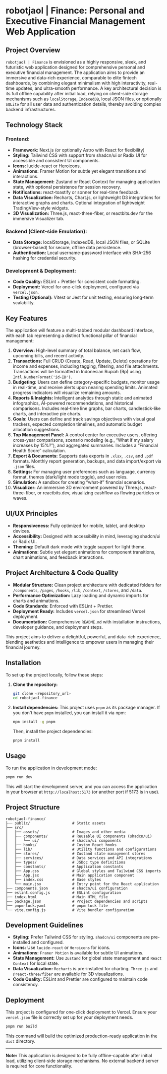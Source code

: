 
# robotjaol | Finance: Personal and Executive Financial Management Web Application

## Project Overview

`robotjaol | Finance` is envisioned as a highly responsive, sleek, and futuristic web application designed for comprehensive personal and executive financial management. The application aims to provide an immersive and data-rich experience, comparable to elite fintech dashboards, by combining elegant minimalism with high interactivity, real-time updates, and ultra-smooth performance. A key architectural decision is its full offline capability after initial load, relying on client-side storage mechanisms such as `localStorage`, `IndexedDB`, local JSON files, or optionally `SQLite` for all user data and authentication details, thereby avoiding complex backend infrastructures.

## Technology Stack

### Frontend:
*   **Framework:** Next.js (or optionally Astro with React for flexibility)
*   **Styling:** Tailwind CSS with support from shadcn/ui or Radix UI for accessible and consistent UI components.
*   **Icons:** lucide-react or Heroicons.
*   **Animations:** Framer Motion for subtle yet elegant transitions and interactions.
*   **State Management:** Zustand or React Context for managing application state, with optional persistence for session recovery.
*   **Notifications:** react-toastify or sonner for real-time feedback.
*   **Data Visualization:** Recharts, Chart.js, or lightweight D3 integrations for interactive graphs and charts. Optional integration of lightweight TradingView-style widgets.
*   **3D Visualization:** Three.js, react-three-fiber, or reactbits.dev for the immersive Visualizer tab.

### Backend (Client-side Emulation):
*   **Data Storage:** localStorage, IndexedDB, local JSON files, or SQLite (browser-based) for secure, offline data persistence.
*   **Authentication:** Local username-password interface with SHA-256 hashing for credential security.

### Development & Deployment:
*   **Code Quality:** ESLint + Prettier for consistent code formatting.
*   **Deployment:** Vercel for one-click deployment, configured via `vercel.json`.
*   **Testing (Optional):** Vitest or Jest for unit testing, ensuring long-term scalability.

## Key Features

The application will feature a multi-tabbed modular dashboard interface, with each tab representing a distinct functional pillar of financial management:

1.  **Overview:** High-level summary of total balance, net cash flow, upcoming bills, and recent activity.
2.  **Transactions:** Full CRUD (Create, Read, Update, Delete) operations for income and expenses, including tagging, filtering, and file attachments. Transactions will be formatted in Indonesian Rupiah (Rp) using `Intl.NumberFormat('id-ID')`.
3.  **Budgeting:** Users can define category-specific budgets, monitor usage in real-time, and receive alerts upon nearing spending limits. Animated progress indicators will visualize remaining amounts.
4.  **Reports & Insights:** Intelligent analytics through static and animated infographics, AI-powered recommendations, and historical comparisons. Includes real-time line graphs, bar charts, candlestick-like charts, and interactive pie charts.
5.  **Goals:** Users can define and track savings objectives with visual goal trackers, expected completion timelines, and automatic budget allocation suggestions.
6.  **Top Management Panel:** A control center for executive users, offering cross-year comparisons, scenario modeling (e.g., “What if my salary increases by 15%?”), and aggregated summaries. Includes a “Financial Health Score” calculation.
7.  **Export & Documents:** Supports data exports in `.xlsx`, `.csv`, and `.pdf` formats. Monthly report generation, backups, and data import/export via `.json` files.
8.  **Settings:** For managing user preferences such as language, currency format, themes (dark/light mode toggle), and user roles.
9.  **Simulation:** A sandbox for creating “what-if” financial scenarios.
10. **Visualizer:** An immersive 3D environment powered by Three.js, react-three-fiber, or reactbits.dev, visualizing cashflow as flowing particles or waves.

## UI/UX Principles

*   **Responsiveness:** Fully optimized for mobile, tablet, and desktop devices.
*   **Accessibility:** Designed with accessibility in mind, leveraging shadcn/ui or Radix UI.
*   **Theming:** Default dark mode with toggle support for light theme.
*   **Animations:** Subtle yet elegant animations for component transitions, chart animations, and feedback interactions.

## Project Architecture & Code Quality

*   **Modular Structure:** Clean project architecture with dedicated folders for `/components`, `/pages`, `/hooks`, `/lib`, `/context`, `/stores`, and `/data`.
*   **Performance Optimization:** Lazy loading and dynamic imports for charts and animations.
*   **Code Standards:** Enforced with ESLint + Prettier.
*   **Deployment Ready:** Includes `vercel.json` for streamlined Vercel deployment.
*   **Documentation:** Comprehensive `README.md` with installation instructions, developer guidance, and deployment steps.

This project aims to deliver a delightful, powerful, and data-rich experience, blending aesthetics and intelligence to empower users in managing their financial journey.



## Installation

To set up the project locally, follow these steps:

1.  **Clone the repository:**
    ```bash
    git clone <repository_url>
    cd robotjaol-finance
    ```

2.  **Install dependencies:**
    This project uses `pnpm` as its package manager. If you don't have `pnpm` installed, you can install it via npm:
    ```bash
    npm install -g pnpm
    ```
    Then, install the project dependencies:
    ```bash
    pnpm install
    ```

## Usage

To run the application in development mode:

```bash
pnpm run dev
```

This will start the development server, and you can access the application in your browser at `http://localhost:5173` (or another port if 5173 is in use).

## Project Structure

```
robotjaol-finance/
├── public/                   # Static assets
├── src/
│   ├── assets/               # Images and other media
│   ├── components/           # Reusable UI components (shadcn/ui)
│   │   └── ui/               # shadcn/ui components
│   ├── hooks/                # Custom React hooks
│   ├── lib/                  # Utility functions and configurations
│   ├── stores/               # Zustand state management stores
│   ├── services/             # Data services and API integrations
│   ├── types/                # JSDoc type definitions
│   ├── constants/            # Application constants
│   ├── App.css               # Global styles and Tailwind CSS imports
│   ├── App.jsx               # Main application component
│   ├── index.css             # Base styles
│   └── main.jsx              # Entry point for the React application
├── components.json           # shadcn/ui configuration
├── eslint.config.js          # ESLint configuration
├── index.html                # Main HTML file
├── package.json              # Project dependencies and scripts
├── pnpm-lock.yaml            # pnpm lock file
└── vite.config.js            # Vite bundler configuration
```

## Development Guidelines

*   **Styling:** Prefer Tailwind CSS for styling. `shadcn/ui` components are pre-installed and configured.
*   **Icons:** Use `lucide-react` or `Heroicons` for icons.
*   **Animations:** `Framer Motion` is available for subtle UI animations.
*   **State Management:** Use `Zustand` for global state management and `React Context` for local state.
*   **Data Visualization:** `Recharts` is pre-installed for charting. `Three.js` and `@react-three/fiber` are available for 3D visualizations.
*   **Code Quality:** ESLint and Prettier are configured to maintain code consistency.

## Deployment

This project is configured for one-click deployment to Vercel. Ensure your `vercel.json` file is correctly set up for your deployment needs.

```bash
pnpm run build
```

This command will build the optimized production-ready application in the `dist` directory.

---

**Note:** This application is designed to be fully offline-capable after initial load, utilizing client-side storage mechanisms. No external backend server is required for core functionality.


